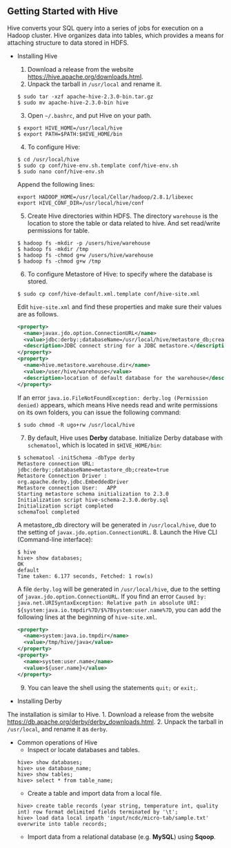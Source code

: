 ## Getting Started with Hive
  Hive converts your SQL query into a series of jobs for execution on a Hadoop cluster. Hive organizes data into tables, which provides a means for attaching structure to data stored in HDFS.

  * Installing Hive
    1. Download a release from the website https://hive.apache.org/downloads.html.
    2. Unpack the tarball in `/usr/local` and rename it.
    ```
    $ sudo tar -xzf apache-hive-2.3.0-bin.tar.gz
    $ sudo mv apache-hive-2.3.0-bin hive
    ```
    3. Open `~/.bashrc`, and put Hive on your path.
    ```
    $ export HIVE_HOME=/usr/local/hive
    $ export PATH=$PATH:$HIVE_HOME/bin
    ```
    4. To configure Hive:
    ```
    $ cd /usr/local/hive
    $ sudo cp conf/hive-env.sh.template conf/hive-env.sh
    $ sudo nano conf/hive-env.sh
    ```
    Append the following lines:
    ```
    export HADOOP_HOME=/usr/local/Cellar/hadoop/2.8.1/libexec
    export HIVE_CONF_DIR=/usr/local/hive/conf
    ```
    5. Create Hive directories within HDFS. The directory `warehouse` is the location to store the table or data related to hive. And set read/write permissions for table.
    ```
    $ hadoop fs -mkdir -p /users/hive/warehouse
    $ hadoop fs -mkdir /tmp
    $ hadoop fs -chmod g+w /users/hive/warehouse
    $ hadoop fs -chmod g+w /tmp
    ```
    6. To configure Metastore of Hive: to specify where the database is stored.
    ```
    $ sudo cp conf/hive-default.xml.template conf/hive-site.xml
    ```
    Edit `hive-site.xml` and find these properties and make sure their values are as follows.
    ```xml
    <property>
      <name>javax.jdo.option.ConnectionURL</name>
      <value>jdbc:derby:;databaseName=/usr/local/hive/metastore_db;create=true</value>
      <description>JDBC connect string for a JDBC metastore.</description>
    </property>
    <property>
      <name>hive.metastore.warehouse.dir</name>
      <value>/user/hive/warehouse</value>
      <description>location of default database for the warehouse</description>
    </property>
    ```
    If an error `java.io.FileNotFoundException: derby.log (Permission denied)` appears, which means Hive needs read and write permissions on its own folders, you can issue the following command:
    ```
    $ sudo chmod -R ugo+rw /usr/local/hive
    ```
    7. By default, Hive uses **Derby** database. Initialize Derby database with `schematool`, which is located in `$HIVE_HOME/bin`:
    ```
    $ schematool -initSchema -dbType derby
    Metastore connection URL:	 jdbc:derby:;databaseName=metastore_db;create=true
    Metastore Connection Driver :	 org.apache.derby.jdbc.EmbeddedDriver
    Metastore connection User:	 APP
    Starting metastore schema initialization to 2.3.0
    Initialization script hive-schema-2.3.0.derby.sql
    Initialization script completed
    schemaTool completed
    ```
    A metastore_db directory will be generated in `/usr/local/hive`, due to the setting of `javax.jdo.option.ConnectionURL`.
    8. Launch the Hive CLI (Command-line interface):
    ```
    $ hive
    hive> show databases;
    OK
    default
    Time taken: 6.177 seconds, Fetched: 1 row(s)
    ```
    A file `derby.log` will be generated in `/usr/local/hive`, due to the setting of `javax.jdo.option.ConnectionURL`.
    If you find an error `Caused by: java.net.URISyntaxException: Relative path in absolute URI: ${system:java.io.tmpdir%7D/$%7Bsystem:user.name%7D`, you can add the following lines at the beginning of `hive-site.xml`.
    ```xml
    <property>
      <name>system:java.io.tmpdir</name>
      <value>/tmp/hive/java</value>
    </property>
    <property>
      <name>system:user.name</name>
      <value>${user.name}</value>
    </property>
    ```
    9. You can leave the shell using the statements `quit;` or `exit;`.

  * Installing Derby

  The installation is similar to Hive.
    1. Download a release from the website https://db.apache.org/derby/derby_downloads.html.
    2. Unpack the tarball in `/usr/local`, and rename it as `derby`.

  * Common operations of Hive
    - Inspect or locate databases and tables.
    ```
    hive> show databases;
    hive> use database_name;
    hive> show tables;
    hive> select * from table_name;
    ```
    - Create a table and import data from a local file.
    ```
    hive> create table records (year string, temperature int, quality int) row format delimited fields terminated by '\t';
    hive> load data local inpath 'input/ncdc/micro-tab/sample.txt' overwrite into table records;
    ```
    - Import data from a relational database (e.g. **MySQL**) using **Sqoop**.
